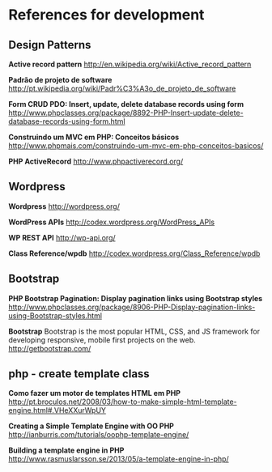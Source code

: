References for development
==========================

## Design Patterns

**Active record pattern**
http://en.wikipedia.org/wiki/Active_record_pattern

**Padrão de projeto de software**
http://pt.wikipedia.org/wiki/Padr%C3%A3o_de_projeto_de_software

**Form CRUD PDO: Insert, update, delete database records using form**
http://www.phpclasses.org/package/8892-PHP-Insert-update-delete-database-records-using-form.html

**Construindo um MVC em PHP: Conceitos básicos**
http://www.phpmais.com/construindo-um-mvc-em-php-conceitos-basicos/

**PHP ActiveRecord**
http://www.phpactiverecord.org/


## Wordpress

**Wordpress**
http://wordpress.org/

**WordPress APIs**
http://codex.wordpress.org/WordPress_APIs

**WP REST API**
http://wp-api.org/

**Class Reference/wpdb**
http://codex.wordpress.org/Class_Reference/wpdb


## Bootstrap

**PHP Bootstrap Pagination: Display pagination links using Bootstrap styles**
http://www.phpclasses.org/package/8906-PHP-Display-pagination-links-using-Bootstrap-styles.html

**Bootstrap**
Bootstrap is the most popular HTML, CSS, and JS framework for developing responsive, mobile first projects on the web.
http://getbootstrap.com/


## php - create template class

**Como fazer um motor de templates HTML em PHP**
http://pt.broculos.net/2008/03/how-to-make-simple-html-template-engine.html#.VHeXXurWpUY

**Creating a Simple Template Engine with OO PHP**
http://ianburris.com/tutorials/oophp-template-engine/

**Building a template engine in PHP**
http://www.rasmuslarsson.se/2013/05/a-template-engine-in-php/

